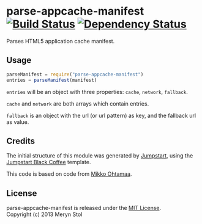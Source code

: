 # parse-appcache-manifest [![Build Status](https://travis-ci.org/meryn/parse-appcache-manifest.png?branch=master)](https://travis-ci.org/meryn/parse-appcache-manifest) [![Dependency Status](https://david-dm.org/meryn/parse-appcache-manifest.png)](https://david-dm.org/meryn/parse-appcache-manifest)

Parses HTML5 application cache manifest.

## Usage

```javascript
parseManifest = require("parse-appcache-manifest")
entries = parseManifest(manifest)
```

`entries` will be an object with three properties: `cache`, `network`, `fallback`. 

`cache` and `network` are both arrays which contain entries. 

`fallback` is an object with the url (or url pattern) as key, and the fallback url as value.

## Credits

The initial structure of this module was generated by [Jumpstart](https://github.com/meryn/jumpstart), using the [Jumpstart Black Coffee](https://github.com/meryn/jumpstart-black-coffee) template.

This code is based on code from [Mikko Ohtamaa](http://opensourcehacker.com/).

## License

parse-appcache-manifest is released under the [MIT License](http://opensource.org/licenses/MIT).  
Copyright (c) 2013 Meryn Stol  